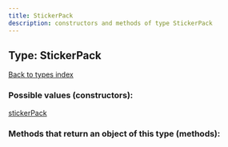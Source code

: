 ```yaml
---
title: StickerPack
description: constructors and methods of type StickerPack
---
```

## Type: StickerPack  
[Back to types index](index.md)



### Possible values (constructors):

[stickerPack](../constructors/stickerPack.md)  



### Methods that return an object of this type (methods):



